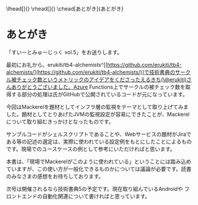 \lhead[]{}
\rhead[]{}
\chead[あとがき]{あとがき}

# あとがき

「すいーとみゅーじっく vol.5」をお送りします。

最初にお礼から。erukiti/tb4-alchemists^[[https://github.com/erukiti/tb4-alchemists/](https://github.com/erukiti/tb4-alchemists/)]で技術書典のサークル被チェック数というメトリックのアイデアをくださったえるきち(\@erukiti)さんありがとうございました。Azure Functions上でサークルの被チェック数を取得する部分の処理は氏がGitHubで公開されているコードが元になっています。

今回はMackerelを題材としてインフラ層の監視をテーマとして取り上げてみました。題材としてとりあげたJVMの監視設定が容易にできたことが、Mackerelについて取り組むきっかけとなったものです。

サンプルコードがシェルスクリプトであることや、Webサービスの題材がJiraである等の記述の選定は、実際に使われている設定例をもとにしたことによるものです。現場でのユースケースの例として参考にいただければと思います。

本書は、「現場でMackerelがこのように使われている」ということには踏み込めていますが、この使い方が一般化できるものかについては議論が必要です。読書のみなさまの感想をお待ちしております。

次号は開催されるなら技術書典5の予定です。現在取り組んでいるAndroidや
フロントエンドの自動化関連について書ければと思っています。


